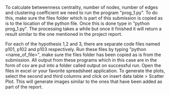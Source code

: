 To calculate betweenness centrality, number of nodes, number of edges and clustering coefficient we need to run the program "prog_1.py". To do this, make sure the files folder which is part of this submission is copied as is to the location of the python file. Once this is done type in "python prog_1.py". The processing takes a while but once it finished it will return a result similar to the one mentioned in the project report.

For each of the hypothesis 1,2 and 3, there are separate code files named p101, p102 and p103 respectively. Run these files by typing "python <name_of_file>", make sure the files folder has been copied as is from the submission. All output from these programs which in this case are in the form of csv are put into a folder called output on successful run. Open the files in excel or your favorite spreadsheet application. To generate the plots, select the second and third columns and click on insert data table > Scatter Plot. This will generate images similar to the ones that have been added as part of the report.